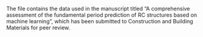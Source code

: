 The file contains the data used in the manuscript titled “A comprehensive assessment of the fundamental period prediction of RC structures based on machine learning”, which has been submitted to Construction and Building Materials for peer review.
